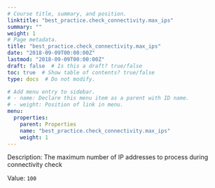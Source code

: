 ```yaml
---
# Course title, summary, and position.
linktitle: "best_practice.check_connectivity.max_ips"
summary: ""
weight: 1
# Page metadata.
title: "best_practice.check_connectivity.max_ips"
date: "2018-09-09T00:00:00Z"
lastmod: "2018-09-09T00:00:00Z"
draft: false  # Is this a draft? true/false
toc: true  # Show table of contents? true/false
type: docs  # Do not modify.

# Add menu entry to sidebar.
# - name: Declare this menu item as a parent with ID name.
# - weight: Position of link in menu.
menu:
  properties:
    parent: Properties
    name: "best_practice.check_connectivity.max_ips"
    weight: 1
---
```


Description: The maximum number of IP addresses to process during connectivity check


Value: `100`
